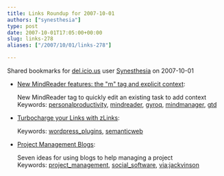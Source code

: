 ```yaml
---
title: Links Roundup for 2007-10-01
authors: ["synesthesia"]
type: post
date: 2007-10-01T17:05:00+00:00
slug: links-278 
aliases: ["/2007/10/01/links-278"]

---
```

Shared bookmarks for [del.icio.us][1] user  [Synesthesia][2] on 2007-10-01

  * [New MindReader features: the "m" tag and explicit context][3]:
  
    New MindReader tag to quickly edit an existing task to add context    
    Keywords: [personalproductivity][4], [mindreader][5], [gyroq][6], [mindmanager][7], [gtd][8]
  * [Turbocharge your Links with zLinks][9]:
  
       
    Keywords: [wordpress_plugins][10], [semanticweb][11]
  * [Project Management Blogs][12]:
  
    Seven ideas for using blogs to help managing a project   
    Keywords: [project_management][13], [social_software][14], [via:jackvinson][15]

 [1]: https://del.icio.us/
 [2]: https://del.icio.us/synesthesia
 [3]: https://www.activityowner.com/2007/06/11/explicit-context-and-m-tag "https://www.activityowner.com/2007/06/11/explicit-context-and-m-tag"
 [4]: https://del.icio.us/synesthesia/personalproductivity
 [5]: https://del.icio.us/synesthesia/mindreader
 [6]: https://del.icio.us/synesthesia/gyroq
 [7]: https://del.icio.us/synesthesia/mindmanager
 [8]: https://del.icio.us/synesthesia/gtd
 [9]: https://fgiasson.com/blog/index.php/2007/09/28/turbocharge-your-links-with-zlinks "https://fgiasson.com/blog/index.php/2007/09/28/turbocharge-your-links-with-zlinks"
 [10]: https://del.icio.us/synesthesia/wordpress_plugins
 [11]: https://del.icio.us/synesthesia/semanticweb
 [12]: https://www.cogniview.com/convert-pdf-to-excel/post/how-to-run-your-project-on-the-web "https://www.cogniview.com/convert-pdf-to-excel/post/how-to-run-your-project-on-the-web"
 [13]: https://del.icio.us/synesthesia/project_management
 [14]: https://del.icio.us/synesthesia/social_software
 [15]: https://del.icio.us/synesthesia/via:jackvinson